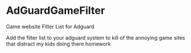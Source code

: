 # AdGuardGameFilter
Game website Filter List for Adguard 

Add the filter list to your adguard system to kill of the annoying game sites that distract my kids doing there homework
